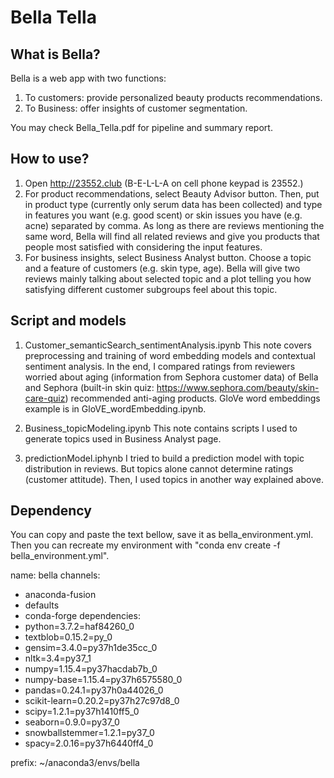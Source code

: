# Bella Tella

## What is Bella?
Bella is a web app with two functions: 
1. To customers: provide personalized beauty products recommendations.
2. To Business: offer insights of customer segmentation.

You may check Bella_Tella.pdf for pipeline and summary report.

## How to use?
1. Open http://23552.club (B-E-L-L-A on cell phone keypad is 23552.)
2. For product recommendations, select Beauty Advisor button. Then, put in product type (currently only serum data has been collected) and type in features you want (e.g. good scent) or skin issues you have (e.g. acne) separated by comma. As long as there are reviews mentioning the same word, Bella will find all related reviews and give you products that people most satisfied with considering the input features.
3. For business insights, select Business Analyst button. Choose a topic and a feature of customers (e.g. skin type, age). Bella will give two reviews mainly talking about selected topic and a plot telling you how satisfying different customer subgroups feel about this topic.

## Script and models
1. Customer_semanticSearch_sentimentAnalysis.ipynb
This note covers preprocessing and training of word embedding models and contextual sentiment analysis. In the end, I compared ratings from reviewers worried about aging (information from Sephora customer data) of Bella and Sephora (built-in skin quiz: https://www.sephora.com/beauty/skin-care-quiz) recommended anti-aging products.
GloVe word embeddings example is in GloVE_wordEmbedding.ipynb.

2. Business_topicModeling.ipynb
This note contains scripts I used to generate topics used in Business Analyst page.

3. predictionModel.iphynb
I tried to build a prediction model with topic distribution in reviews. But topics alone cannot determine ratings (customer attitude). Then, I used topics in another way explained above.

## Dependency
You can copy and paste the text bellow, save it as bella_environment.yml. Then you can recreate my environment with "conda env create -f bella_environment.yml".

name: bella
channels:
  - anaconda-fusion
  - defaults
  - conda-forge
dependencies:
  - python=3.7.2=haf84260_0
  - textblob=0.15.2=py_0
  - gensim=3.4.0=py37h1de35cc_0
  - nltk=3.4=py37_1
  - numpy=1.15.4=py37hacdab7b_0
  - numpy-base=1.15.4=py37h6575580_0
  - pandas=0.24.1=py37h0a44026_0
  - scikit-learn=0.20.2=py37h27c97d8_0
  - scipy=1.2.1=py37h1410ff5_0
  - seaborn=0.9.0=py37_0
  - snowballstemmer=1.2.1=py37_0
  - spacy=2.0.16=py37h6440ff4_0
  
prefix: ~/anaconda3/envs/bella

